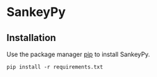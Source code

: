 # SankeyPy


## Installation

Use the package manager [pip](https://pip.pypa.io/en/stable/) to install SankeyPy.

```
pip install -r requirements.txt
```